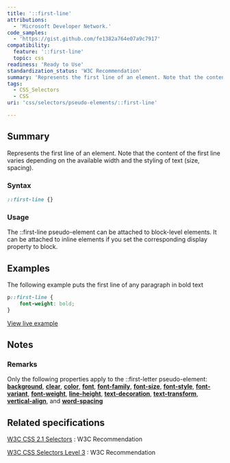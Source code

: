 ```yaml
---
title: '::first-line'
attributions:
  - 'Microsoft Developer Network.'
code_samples:
  - 'https://gist.github.com/fe1382a764e07a9c7917'
compatibility:
  feature: '::first-line'
  topic: css
readiness: 'Ready to Use'
standardization_status: 'W3C Recommendation'
summary: 'Represents the first line of an element. Note that the content of the first line varies depending on the available width and the styling of text (size, spacing).'
tags:
  - CSS_Selectors
  - CSS
uri: 'css/selectors/pseudo-elements/::first-line'

---
```

## Summary

Represents the first line of an element. Note that the content of the first line varies depending on the available width and the styling of text (size, spacing).

### Syntax

``` css
::first-line {}
```

### Usage

The ::first-line pseudo-element can be attached to block-level elements. It can be attached to inline elements if you set the corresponding display property to block.

## Examples

The following example puts the first line of any paragraph in bold text

``` css
p::first-line {
    font-weight: bold;
}
```

[View live example](https://gist.github.com/fe1382a764e07a9c7917)

## Notes

### Remarks

Only the following properties apply to the ::first-letter pseudo-element: [**background**](/css/properties/background), [**clear**](/css/properties/clear), [**color**](/css/properties/color), [**font**](/css/properties/font), [**font-family**](/css/properties/font-family), [**font-size**](/css/properties/font-size), [**font-style**](/css/properties/font-style), [**font-variant**](/css/fonts/font-variant), [**font-weight**](/css/properties/font-weight), [**line-height**](/css/properties/line-height), [**text-decoration**](/css/properties/text-decoration), [**text-transform**](/css/properties/text-transform), [**vertical-align**](/css/properties/vertical-align), and [**word-spacing**](/css/text/word-spacing/word-spacing)

## Related specifications

[W3C CSS 2.1 Selectors](http://www.w3.org/TR/CSS2/selector.html#first-line-pseudo)
:   W3C Recommendation

[W3C CSS Selectors Level 3](http://www.w3.org/TR/css3-selectors/#first-line)
:   W3C Recommendation
